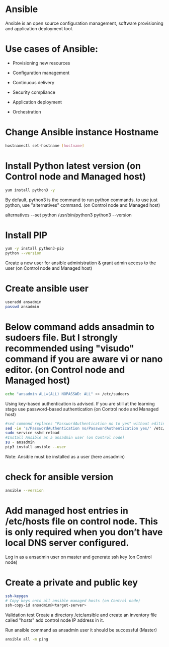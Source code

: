 

# Ansible 

Ansible is an open source configuration management, software provisioning and application deployment tool.


# Use cases of Ansible:

- Provisioning new resources

- Configuration management

- Continuous delivery

- Security compliance

- Application deployment

- Orchestration

# Change Ansible instance Hostname
```bash
hostnamectl set-hostname [hostname] 
```

# Install Python latest version (on Control node and Managed host)

```bash
yum install python3 -y
```
By default, python3 is the command to run python commands. to use just python, use "alternatives" command. (on Control node and Managed host)

alternatives --set python /usr/bin/python3
python3 --version

# Install PIP 
```bash
yum -y install python3-pip
python --version
```
Create a new user for ansible administration & grant admin access to the user (on Control node and Managed host)

# Create ansible user 
```bash
useradd ansadmin
passwd ansadmin
```

# Below command adds ansadmin to sudoers file. But I strongly recommended using "visudo" command if you are aware vi or nano editor. (on Control node and Managed host)
```bash
echo "ansadmin ALL=(ALL) NOPASSWD: ALL" >> /etc/sudoers
```

Using key-based authentication is advised. If you are still at the learning stage use password-based authentication (on Control node and Managed host)

```bash
#sed command replaces "PasswordAuthentication no to yes" without editing file 
sed -ie 's/PasswordAuthentication no/PasswordAuthentication yes/' /etc/ssh/sshd_config
sudo service sshd reload
#Install Ansible as a ansadmin user (on Control node)
su - ansadmin
pip3 install ansible --user
```
Note: Ansible must be installed as a user (here ansadmin)

# check for ansible version

```bash
ansible --version
```

#  Add managed host entries in /etc/hosts file on control node. This is only required when you don’t have local DNS server configured.

Log in as a ansadmin user on master and generate ssh key (on Control node)

# Create a private and public key
```bash
ssh-keygen
# Copy keys onto all ansible managed hosts (on Control node)
ssh-copy-id ansadmin@<target-server>
```
Validation test
Create a directory /etc/ansible and create an inventory file called "hosts" add control node IP address in it.

Run ansible command as ansadmin user it should be successful (Master)
```bash
ansible all -m ping
```
